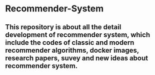 # Recommender-System
## This repository is about all the detail development of recommender system, which include the codes of classic and modern recommender algorithms, docker images, research papers, suvey and new ideas about recommender system.
